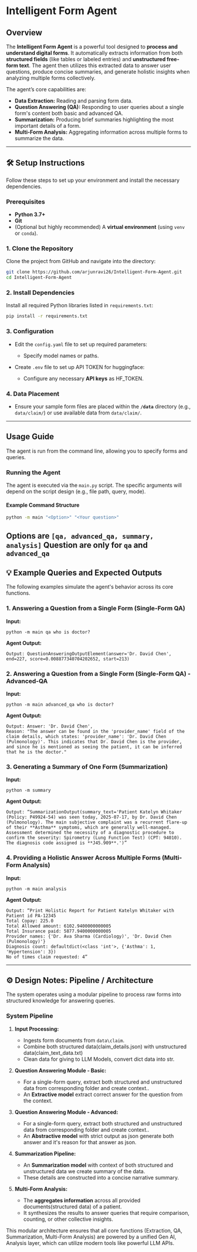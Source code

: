 # Intelligent Form Agent

## Overview

The **Intelligent Form Agent** is a powerful tool designed to **process and understand digital forms**. It automatically extracts information from both **structured fields** (like tables or labeled entries) and **unstructured free-form text**. The agent then utilizes this extracted data to answer user questions, produce concise summaries, and generate holistic insights when analyzing multiple forms collectively.

The agent’s core capabilities are:

  * **Data Extraction:** Reading and parsing form data.
  * **Question Answering (QA):** Responding to user queries about a single form's content both basic and advanced QA.
  * **Summarization:** Producing brief summaries highlighting the most important details of a form.
  * **Multi-Form Analysis:** Aggregating information across multiple forms to summarize the data.

-----

## 🛠️ Setup Instructions

Follow these steps to set up your environment and install the necessary dependencies.

### Prerequisites

  * **Python 3.7+**
  * **Git**
  * (Optional but highly recommended) A **virtual environment** (using `venv` or `conda`).

### 1\. Clone the Repository

Clone the project from GitHub and navigate into the directory:

```bash
git clone https://github.com/arjunravi26/Intelligent-Form-Agent.git
cd Intelligent-Form-Agent
```

### 2\. Install Dependencies

Install all required Python libraries listed in `requirements.txt`:

```bash
pip install -r requirements.txt
```

### 3\. Configuration

* Edit the `config.yaml` file to set up required parameters:

    * Specify model names or paths.

* Create `.env` file to set up API TOKEN for huggingface:

    * Configure any necessary **API keys** as HF_TOKEN.

### 4\. Data Placement

  * Ensure your sample form files are placed within the **`/data`** directory (e.g., `data/claim/`) or use available data from `data/claim/`.

-----

## Usage Guide

The agent is run from the command line, allowing you to specify forms and queries.

### Running the Agent

The agent is executed via the `main.py` script. The specific arguments will depend on the script design (e.g., file path, query, mode).

#### Example Command Structure

```bash
python -m main "<Option>" "<Your question>"
```

**Options** are `[qa, advanced_qa, summary, analysis]`
**Question** are only for `qa` and `advanced_qa`
-----

## 💡 Example Queries and Expected Outputs

The following examples simulate the agent's behavior across its core functions.

### 1\. Answering a Question from a Single Form (Single-Form QA)

**Input:**

  `python -m main qa who is doctor?`

**Agent Output:**

```
Output: QuestionAnsweringOutputElement(answer='Dr. David Chen', end=227, score=0.008877340704202652, start=213)
```
### 2\. Answering a Question from a Single Form (Single-Form QA) - Advanced-QA

**Input:**

  `python -m main advanced_qa who is doctor?`

**Agent Output:**

```
Output: Answer: 'Dr. David Chen',
Reason: "The answer can be found in the 'provider_name' field of the claim details, which states: 'provider_name': 'Dr. David Chen (Pulmonology)'. This indicates that Dr. David Chen is the provider, and since he is mentioned as seeing the patient, it can be inferred that he is the doctor."

```
### 3\. Generating a Summary of One Form (Summarization)

**Input:**

  `python -m summary`

**Agent Output:**

```
Output: “SummarizationOutput(summary_text='Patient Katelyn Whitaker (Policy: P49924-54) was seen today, 2025-07-17, by Dr. David Chen (Pulmonology). The main subjective complaint was a recurrent flare-up of their **Asthma** symptoms, which are generally well-managed. Assessment determined the necessity of a diagnostic procedure to confirm the severity: Spirometry (Lung Function Test) (CPT: 94010). The diagnosis code assigned is **J45.909**.')”
```

### 4\. Providing a Holistic Answer Across Multiple Forms (Multi-Form Analysis)

**Input:**

  `python -m main analysis`

**Agent Output:**

```
Output: “Print Holistic Report for Patient Katelyn Whitaker with Patient id PA-12345
Total Copay: 225.0
Total Allowed amount: 6102.9400000000005
Total Insurance paid: 5877.9400000000005
Provider names: {'Dr. Ava Sharma (Cardiology)', 'Dr. David Chen (Pulmonology)'}
Diagnosis count: defaultdict(<class 'int'>, {'Asthma': 1, 'Hypertension': 3})
No of times claim requested: 4”
```

-----

## ⚙️ Design Notes: Pipeline / Architecture

The system operates using a modular pipeline to process raw forms into structured knowledge for answering queries.

### System Pipeline

1.  **Input Processing:**
      * Ingests form documents from `data\claim`.
      * Combine both structured data(claim_details.json) with unstructured data(claim_text_data.txt)
      * Clean data for giving to LLM Models, convert dict data into str.

2.  **Question Answering Module - Basic:**
      * For a single-form query, extract both structured and unstructured data from corresponding folder and create context..
      * An **Extractive model** extract correct answer for the question from the context.
3.  **Question Answering Module - Advanced:**
      * For a single-form query, extract both structured and unstructured data from corresponding folder and create context..
      * An **Abstractive model** with strict output as json generate both answer and it's reason for that answer as json.
4.  **Summarization Pipeline:**
      * An **Summarization model** with context of both structured and unstructured data we create summary of the data.
      * These details are constructed into a concise narrative summary.
5.  **Multi-Form Analysis:**
      * The **aggregates information** across all provided documents(structured data) of a patient.
      * It synthesizes the results to answer queries that require comparison, counting, or other collective insights.

This modular architecture ensures that all core functions (Extraction, QA, Summarization, Multi-Form Analysis) are powered by a unified Gen AI, Analysis layer, which can utilize modern tools like powerful LLM APIs.